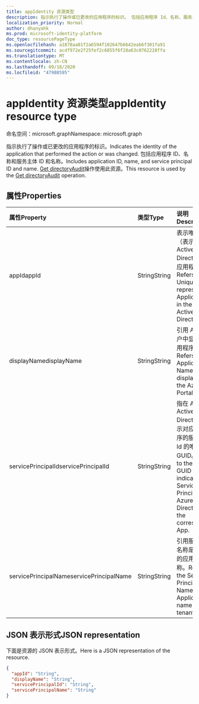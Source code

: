 ```yaml
---
title: appIdentity 资源类型
description: 指示执行了操作或已更改的应用程序的标识。 包括应用程序 Id、名称、服务主体 ID 和名称。 此资源由 directoryAudit API 调用
localization_priority: Normal
author: dhanyahk
ms.prod: microsoft-identity-platform
doc_type: resourcePageType
ms.openlocfilehash: a1878aa01f2a6594f102647b6642eab6f301fa91
ms.sourcegitcommit: acdf972e2f25fef2c6855f6f28a63c0762228ffa
ms.translationtype: MT
ms.contentlocale: zh-CN
ms.lasthandoff: 09/18/2020
ms.locfileid: "47988595"
---
```

# <a name="appidentity-resource-type"></a><span data-ttu-id="93064-105">appIdentity 资源类型</span><span class="sxs-lookup"><span data-stu-id="93064-105">appIdentity resource type</span></span>

<span data-ttu-id="93064-106">命名空间：microsoft.graph</span><span class="sxs-lookup"><span data-stu-id="93064-106">Namespace: microsoft.graph</span></span>

<span data-ttu-id="93064-107">指示执行了操作或已更改的应用程序的标识。</span><span class="sxs-lookup"><span data-stu-id="93064-107">Indicates the identity of the application that performed the action or was changed.</span></span> <span data-ttu-id="93064-108">包括应用程序 ID、名称和服务主体 ID 和名称。</span><span class="sxs-lookup"><span data-stu-id="93064-108">Includes application ID, name, and service principal ID and name.</span></span> <span data-ttu-id="93064-109">[Get directoryAudit](../api/directoryaudit-get.md)操作使用此资源。</span><span class="sxs-lookup"><span data-stu-id="93064-109">This resource is used by the [Get directoryAudit](../api/directoryaudit-get.md) operation.</span></span>

## <a name="properties"></a><span data-ttu-id="93064-110">属性</span><span class="sxs-lookup"><span data-stu-id="93064-110">Properties</span></span>

| <span data-ttu-id="93064-111">属性</span><span class="sxs-lookup"><span data-stu-id="93064-111">Property</span></span>     | <span data-ttu-id="93064-112">类型</span><span class="sxs-lookup"><span data-stu-id="93064-112">Type</span></span>   |<span data-ttu-id="93064-113">说明</span><span class="sxs-lookup"><span data-stu-id="93064-113">Description</span></span>|
|:---------------|:--------|:----------|
|<span data-ttu-id="93064-114">appId</span><span class="sxs-lookup"><span data-stu-id="93064-114">appId</span></span>|<span data-ttu-id="93064-115">String</span><span class="sxs-lookup"><span data-stu-id="93064-115">String</span></span>|<span data-ttu-id="93064-116">表示唯一 GUID（表示 Azure Active Directory 中的应用程序 ID）。</span><span class="sxs-lookup"><span data-stu-id="93064-116">Refers to the Unique GUID representing Application Id in the Azure Active Directory.</span></span>|
|<span data-ttu-id="93064-117">displayName</span><span class="sxs-lookup"><span data-stu-id="93064-117">displayName</span></span>|<span data-ttu-id="93064-118">String</span><span class="sxs-lookup"><span data-stu-id="93064-118">String</span></span>|<span data-ttu-id="93064-119">引用 Azure 门户中显示的应用程序名称。</span><span class="sxs-lookup"><span data-stu-id="93064-119">Refers to the Application Name displayed in the Azure Portal.</span></span>|
|<span data-ttu-id="93064-120">servicePrincipalId</span><span class="sxs-lookup"><span data-stu-id="93064-120">servicePrincipalId</span></span>|<span data-ttu-id="93064-121">String</span><span class="sxs-lookup"><span data-stu-id="93064-121">String</span></span>|<span data-ttu-id="93064-122">指在 Azure Active Directory 中指示对应应用程序的服务主体 Id 的唯一 GUID。</span><span class="sxs-lookup"><span data-stu-id="93064-122">Refers to the Unique GUID indicating Service Principal Id in Azure Active Directory for the corresponding App.</span></span>|
|<span data-ttu-id="93064-123">servicePrincipalName</span><span class="sxs-lookup"><span data-stu-id="93064-123">servicePrincipalName</span></span>|<span data-ttu-id="93064-124">String</span><span class="sxs-lookup"><span data-stu-id="93064-124">String</span></span>|<span data-ttu-id="93064-125">引用服务主体名称是租户中的应用程序名称。</span><span class="sxs-lookup"><span data-stu-id="93064-125">Refers to the Service Principal Name is the Application name in the tenant.</span></span> |

## <a name="json-representation"></a><span data-ttu-id="93064-126">JSON 表示形式</span><span class="sxs-lookup"><span data-stu-id="93064-126">JSON representation</span></span>

<span data-ttu-id="93064-127">下面是资源的 JSON 表示形式。</span><span class="sxs-lookup"><span data-stu-id="93064-127">Here is a JSON representation of the resource.</span></span>

<!-- {
  "blockType": "resource",
  "optionalProperties": [

  ],
  "@odata.type": "microsoft.graph.appIdentity"
}-->

```json
{
  "appId": "String",
  "displayName": "String",
  "servicePrincipalId": "String",
  "servicePrincipalName": "String"
}

```

<!-- uuid: 8fcb5dbc-d5aa-4681-8e31-b001d5168d79
2015-10-25 14:57:30 UTC -->
<!-- {
  "type": "#page.annotation",
  "description": "appIdentity resource",
  "keywords": "",
  "section": "documentation",
  "tocPath": ""
}-->

